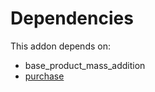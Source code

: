 # Dependencies

This addon depends on:

- base_product_mass_addition
- [purchase](../../../../../oca-ocb-core/odoo-bringout-oca-ocb-purchase)
